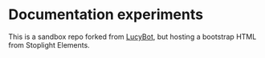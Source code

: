 # Documentation experiments

This is a sandbox repo forked from [LucyBot](http://lucybot.com), but hosting a bootstrap HTML from Stoplight Elements.